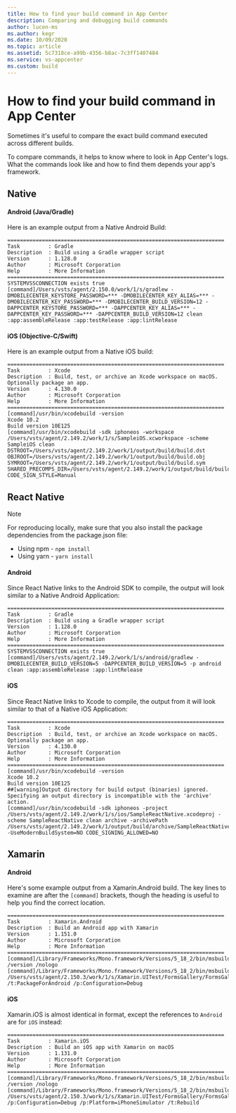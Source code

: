```yaml
---
title: How to find your build command in App Center
description: Comparing and debugging build commands
author: lucen-ms
ms.author: kegr
ms.date: 10/09/2020
ms.topic: article 
ms.assetid: 5c7318ce-a99b-4356-b8ac-7c3ff1407484
ms.service: vs-appcenter 
ms.custom: build
---
```


# How to find your build command in App Center
Sometimes it's useful to compare the exact build command executed across different builds. 

To compare commands, it helps to know where to look in App Center's logs. What the commands look like and how to find them depends your app's framework. 

## Native 
#### Android (Java/Gradle)
Here is an example output from a Native Android Build:

```
=====================================================================
Task         : Gradle
Description  : Build using a Gradle wrapper script
Version      : 1.128.0
Author       : Microsoft Corporation
Help         : More Information
=====================================================================
SYSTEMVSSCONNECTION exists true
[command]/Users/vsts/agent/2.150.0/work/1/s/gradlew -DMOBILECENTER_KEYSTORE_PASSWORD=*** -DMOBILECENTER_KEY_ALIAS=*** -DMOBILECENTER_KEY_PASSWORD=*** -DMOBILECENTER_BUILD_VERSION=12 -DAPPCENTER_KEYSTORE_PASSWORD=*** -DAPPCENTER_KEY_ALIAS=*** -DAPPCENTER_KEY_PASSWORD=*** -DAPPCENTER_BUILD_VERSION=12 clean :app:assembleRelease :app:testRelease :app:lintRelease
```

#### iOS (Objective-C/Swift) 
Here is an example output from a Native iOS build:

```
=====================================================================
Task         : Xcode
Description  : Build, test, or archive an Xcode workspace on macOS. Optionally package an app.
Version      : 4.130.0
Author       : Microsoft Corporation
Help         : More Information
=====================================================================
[command]/usr/bin/xcodebuild -version
Xcode 10.2
Build version 10E125
[command]/usr/bin/xcodebuild -sdk iphoneos -workspace /Users/vsts/agent/2.149.2/work/1/s/SampleiOS.xcworkspace -scheme SampleiOS clean DSTROOT=/Users/vsts/agent/2.149.2/work/1/output/build/build.dst OBJROOT=/Users/vsts/agent/2.149.2/work/1/output/build/build.obj SYMROOT=/Users/vsts/agent/2.149.2/work/1/output/build/build.sym SHARED_PRECOMPS_DIR=/Users/vsts/agent/2.149.2/work/1/output/build/build.pch CODE_SIGN_STYLE=Manual
```

## React Native 
> [!NOTE]
> For reproducing locally, make sure that you also install the package dependencies from the package.json file: 
> - Using npm - `npm install`
> - Using yarn - `yarn install`

#### Android
Since React Native links to the Android SDK to compile, the output will look similar to a Native Android Application:

```
=====================================================================
Task         : Gradle
Description  : Build using a Gradle wrapper script
Version      : 1.128.0
Author       : Microsoft Corporation
Help         : More Information
=====================================================================
SYSTEMVSSCONNECTION exists true
[command]/Users/vsts/agent/2.149.2/work/1/s/android/gradlew -DMOBILECENTER_BUILD_VERSION=5 -DAPPCENTER_BUILD_VERSION=5 -p android clean :app:assembleRelease :app:lintRelease
```

#### iOS
Since React Native links to Xcode to compile, the output from it will look similar to that of a Native iOS Application:

```
=====================================================================
Task         : Xcode
Description  : Build, test, or archive an Xcode workspace on macOS. Optionally package an app.
Version      : 4.130.0
Author       : Microsoft Corporation
Help         : More Information
=====================================================================
[command]/usr/bin/xcodebuild -version
Xcode 10.2
Build version 10E125
##[warning]Output directory for build output (binaries) ignored. Specifying an output directory is incompatible with the 'archive' action.
[command]/usr/bin/xcodebuild -sdk iphoneos -project /Users/vsts/agent/2.149.2/work/1/s/ios/SampleReactNative.xcodeproj -scheme SampleReactNative clean archive -archivePath /Users/vsts/agent/2.149.2/work/1/output/build/archive/SampleReactNative.xcarchive -UseModernBuildSystem=NO CODE_SIGNING_ALLOWED=NO
```

## Xamarin
#### Android
Here's some example output from a Xamarin.Android build. The key lines to examine are after the `[command]` brackets, though the heading is useful to help you find the correct location. 

```
=====================================================================
Task         : Xamarin.Android
Description  : Build an Android app with Xamarin
Version      : 1.151.0
Author       : Microsoft Corporation
Help         : More Information
=====================================================================
[command]/Library/Frameworks/Mono.framework/Versions/5_18_2/bin/msbuild /version /nologo
[command]/Library/Frameworks/Mono.framework/Versions/5_18_2/bin/msbuild /Users/vsts/agent/2.150.3/work/1/s/Xamarin.UITest/FormsGallery/FormsGallery/FormsGallery.Android/FormsGallery.Android.csproj /t:PackageForAndroid /p:Configuration=Debug
```

#### iOS
Xamarin.iOS is almost identical in format, except the references to `Android` are for `iOS` instead:
```
=====================================================================
Task         : Xamarin.iOS
Description  : Build an iOS app with Xamarin on macOS
Version      : 1.131.0
Author       : Microsoft Corporation
Help         : More Information
=====================================================================
[command]/Library/Frameworks/Mono.framework/Versions/5_18_2/bin/msbuild /version /nologo
[command]/Library/Frameworks/Mono.framework/Versions/5_18_2/bin/msbuild /Users/vsts/agent/2.150.3/work/1/s/Xamarin.UITest/FormsGallery/FormsGallery.sln /p:Configuration=Debug /p:Platform=iPhoneSimulator /t:Rebuild
```